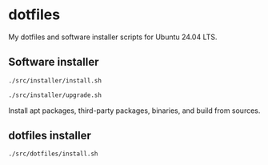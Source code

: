 # dotfiles

My dotfiles and software installer scripts for Ubuntu 24.04 LTS.

## Software installer

```bash
./src/installer/install.sh
```
```bash
./src/installer/upgrade.sh
```

Install apt packages, third-party packages, binaries, and build from sources.

## dotfiles installer

```bash
./src/dotfiles/install.sh
```
